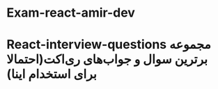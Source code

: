 # Exam-react-amir-dev
# React-interview-questions مجموعه برترین سوال و جواب‌های ری‌اکت(احتمالا برای استخدام اینا)
